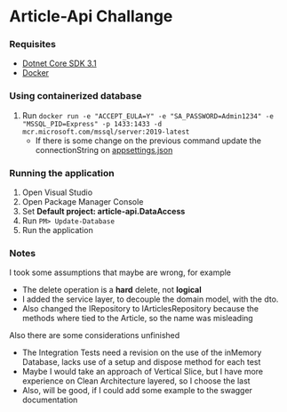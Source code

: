 # Article-Api Challange
### Requisites
* [Dotnet Core SDK 3.1](https://dotnet.microsoft.com/en-us/download/dotnet/3.1)
* [Docker](https://docs.docker.com/get-docker/)

### Using containerized database

1. Run `docker run -e "ACCEPT_EULA=Y" -e "SA_PASSWORD=Admin1234" -e "MSSQL_PID=Express" -p 1433:1433 -d mcr.microsoft.com/mssql/server:2019-latest`
    * If there is some change on the previous command update the connectionString on [appsettings.json](../master/article-api.WebApi/appsettings.json)

### Running the application

1. Open Visual Studio
2. Open Package Manager Console
3. Set **Default project: article-api.DataAccess**
4. Run `PM> Update-Database`
5. Run the application

### Notes

I took some assumptions that maybe are wrong, for example
- The delete operation is a **hard** delete, not **logical**
- I added the service layer, to decouple the domain model, with the dto.
- Also changed the IRepository to IArticlesRepository because the methods where tied to the Article, so the name was misleading

Also there are some considerations unfinished
- The Integration Tests need a revision on the use of the inMemory Database, lacks use of a setup and dispose method for each test
- Maybe I would take an approach of Vertical Slice, but I have more experience on Clean Architecture layered, so I choose the last
- Also, will be good, if I could add some example to the swagger documentation
